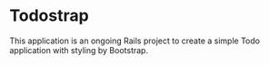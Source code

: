 # Todostrap

This application is an ongoing Rails project to create a simple Todo application with styling by Bootstrap.